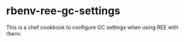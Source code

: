 rbenv-ree-gc-settings
=====================

This is a chef cookbook to configure GC settings when using REE with rbenv.